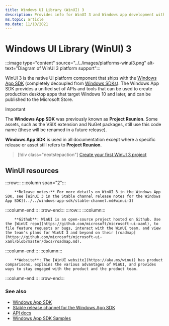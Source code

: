 ```yaml
---
title: Windows UI Library (WinUI) 3
description: Provides info for WinUI 3 and Windows app development with the Windows App SDK. 
ms.topic: article
ms.date: 11/10/2021
---
```


# Windows UI Library (WinUI) 3

:::image type="content" source="../../images/platforms-winui3.png" alt-text="Diagram of WinUI 3 platform support":::

WinUI 3 is the native UI platform component that ships with the [Windows App SDK](../../windows-app-sdk/index.md) (completely decoupled from [Windows SDKs](https://developer.microsoft.com/windows/downloads/windows-10-sdk/)). The Windows App SDK provides a unified set of APIs and tools that can be used to create production desktop apps that target Windows 10 and later, and can be published to the Microsoft Store.

> [!Important]
> The **Windows App SDK** was previously known as **Project Reunion**. Some assets, such as the VSIX extension and NuGet packages, still use this code name (these will be renamed in a future release).
>
>**Windows App SDK** is used in all documentation except where a specific release or asset still refers to **Project Reunion**.

> [!div class="nextstepaction"]
> [Create your first WinUI 3 project](create-your-first-winui3-app.md)

## WinUI resources

:::row:::
   :::column span="2":::

        **Release notes:** For more details on WinUI 3 in the Windows App SDK, see [WinUI 3 in the Stable channel release notes for the Windows App SDK](../../windows-app-sdk/stable-channel.md#winui-3)

   :::column-end:::
:::row-end:::
:::row:::
   :::column:::

        **Github**: WinUI is an open-source project hosted on Github. Use the [WinUI repo](https://github.com/microsoft/microsoft-ui-xaml), to file feature requests or bugs, interact with the WinUI team, and view the team's plans for WinUI 3 and beyond on their [roadmap](https://github.com/microsoft/microsoft-ui-xaml/blob/master/docs/roadmap.md).

   :::column-end:::
   :::column:::

        **Website**: The [WinUI website](https://aka.ms/winui) has product comparisons, explains the various advantages of WinUI, and provides ways to stay engaged with the product and the product team.

   :::column-end:::
:::row-end:::

### See also

- [Windows App SDK](../../windows-app-sdk/index.md)
- [Stable release channel for the Windows App SDK](../../windows-app-sdk/stable-channel.md)
- [API docs](/windows/winui/api/)
- [Windows App SDK Samples](https://github.com/microsoft/WindowsAppSDK-Samples)
